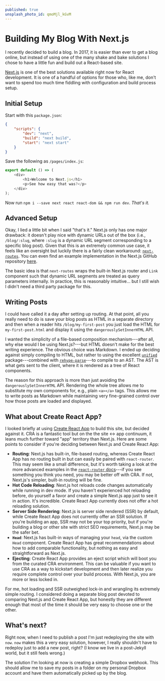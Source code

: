 ```yaml
---
published: true
unsplash_photo_id: qmoMjl_kGvM
---
```


# Building My Blog With Next.js

I recently decided to build a blog. In 2017, it is easier than ever to get a blog online, but instead of using one of the many shake and bake solutions I chose to have a little fun and build out a React-based site.

[Next.js][next] is one of the best solutions available right now for React development. It is one of a handful of options for those who, like me, don't want to spend too much time fiddling with configuration and build process setup.

## Initial Setup

Start with this `package.json`:

```json
{
    "scripts": {
        "dev": "next",
        "build": "next build",
        "start": "next start"
    }
}
```

Save the following as `/pages/index.js`:

```js
export default () => (
    <div>
        <h1>Welcome to Next.js</h1>
        <p>See how easy that was?</p>
    </div>
);
```

Now run `npm i --save next react react-dom && npm run dev`. _That's it._

## Advanced Setup

Okay, I lied a little bit when I said "that's it." Next.js only has one major drawback: it doesn't play nice with dynamic URLs out of the box (i.e., `/blog/:slug`, where `:slug` is a dynamic URL segment corresponding to a specific blog post). Given that this is an extremely common use case, it feels like an oversight but luckily there is a fairly clean workaround: [`next-routes`][next-routes]. You can even find an example implementation in the Next.js GitHub repository [here][next-routes example].

The basic idea is that `next-routes` wraps the built-in Next.js router and `Link` component such that dynamic URL segments are treated as query parameters internally. In practice, this is reasonably intuitive... but I still wish I didn't need a third party package for this.

## Writing Posts

I could have called it a day after setting up routing. At that point, all you really need to do is save your blog posts as HTML in a separate directory and then when a reader hits `/blog/my-first-post` you just load the HTML for `my-first-post.html` and display it using the `dangerouslySetInnerHTML` API.

I wanted the simplicity of a file-based composition mechanism---after all, why else would I be using Next.js?---but HTML doesn't make for the best writing experience. The obvious choice was Markdown. I ended up deciding against simply compiling to HTML, but rather to using the excellent [`unified`][unified] package---combined with [`rehype-parse`][rehype-parse]---to compile to an AST. The AST is what gets sent to the client, where it is rendered as a tree of React components.

The reason for this approach is more than just avoiding the `dangerouslySetInnerHTML` API. Rendering the whole tree allows me to substitute my own components for, e.g., plain `<a></a>` tags. This allows me to write posts as Markdown while maintaining very fine-grained control over how those posts are loaded and displayed.

## What about Create React App?

I looked briefly at using [Create React App][cra] to build this site, but decided against it. CRA is a fantastic tool but on the the site&nbsp;&harr;&nbsp;app continuum, it leans much further toward "app" territory than Next.js. Here are some points to consider if you're deciding between Next.js and Create React App:

- __Routing__: Next.js has built-in, file-based routing, whereas Create React App has no routing built in but can easily be paired with `react-router`. This may seem like a small difference, but it's worth taking a look at the more advanced examples in the [`react-router` docs][react-router docs]---if you see something you think you need, you may be better off with CRA. If not, Next.js's simpler, built-in routing will be fine.
- __Hot Code Reloading__: Next.js hot reloads code changes automatically while running in dev mode. If you haven't experienced hot reloading before, do yourself a favor and create a simple Next.js app just to see it in action. It's incredible. Create React App currently does not offer a hot reloading solution.
- __Server Side Rendering__: Next.js is server side rendered (SSR) by default, while Create React App does not currently offer an SSR solution. If you're building an app, SSR may not be your top priority, but if you're building a blog or other site with strict SEO requirements, Next.js may be the safer bet.
- __`Head`__: Next.js has built-in ways of managing your `head`, via the custom `Head` component. Create React App has great recommendations about how to add comparable functionality, but nothing as easy and straightforward as Next.js.
- __Ejecting__: Create React App provides an eject script which will boot you from the curated CRA environment. This can be valuable if you want to use CRA as a way to kickstart development and then later realize you require complete control over your build process. With Next.js, you are more or less locked in.

For me, hot loading and SSR outweighed lock-in and wrangling its extremely simple routing. I considered doing a separate blog post devoted to comparing Next.js and Create React App, but honestly they are different enough that most of the time it should be very easy to choose one or the other.

## What's next?

Right now, when I need to publish a post I'm just redeploying the site with `now`. `now` makes this a very easy solution, however, I really shouldn't have to redeploy just to add a new post, right? (I know we live in a post-Jekyll world, but it still feels wrong.)

The solution I'm looking at now is creating a simple Dropbox webhook. This should allow me to save my posts in a folder on my personal Dropbox account and have them automatically picked up by the blog.

[cra]: https://github.com/facebookincubator/create-react-app "Create React App"
[next]: https://zeit.co/blog/next2 "Next.js 2.0"
[next-routes]: https://www.npmjs.com/package/next-routes "next-routes"
[next-routes example]: https://github.com/zeit/next.js/tree/v3-beta/examples/with-next-routes "next-routes example"
[react-router]: https://github.com/ReactTraining/react-router "React Router"
[react-router docs]: https://reacttraining.com/react-router/web/guides/quick-start "React Router Documentation"
[rehype-parse]: https://github.com/wooorm/rehype/tree/master/packages/rehype-parse "Rehype: HTML processor powered by plugins"
[unified]: https://github.com/unifiedjs/unified "Unified: Text processing umbrella: Parse / Transform / Compile"